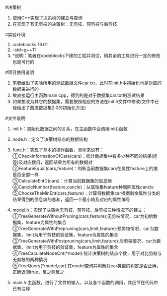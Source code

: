 ﻿#决策树
    

 1. 使用C++实现了决策树的建立与查询
 2. 在实现了有无剪枝的决策树：无剪枝、预剪枝与后剪枝


#实验环境

 1. codeblocks 16.01
 2. -std=g++11
 3. *说明：笔者在codeblocks下建的工程并测试，用其余的工具进行一定的修改也是可行的

#项目使用说明

 1. 笔者给出了实验所用的测试数据文件car.txt，此时在init.h中初始化也是对应的数据来进行的
 2. 故直接运行主函数main.cpp，得到的是对于数据集car.txt的测试结果
 3. 如果想改为其它的数据集，需要按照相应的方法在init.h文件中修改(文件中已经给出了西瓜数据集2.0的初始化方法)

#文件说明

 1. init.h：初始化数据之间的关系，在主函数中会调用Init()函数
 2. node.h：定义了决策树结点的数据结构
 3. func.h：实现了基本的操作函数，具体来说有：  
        ①CheckInformationOfCars(cars)：统计数据集中有多少种不同的结果(标签)及对应数目，返回结果为所有的数据对  
        ②FeatureEqual(cars,feature)：判断当前数据集cars在属性feature上的值是否全部一样  
        ③CalculateEntD(cars)：计算当前数据集的信息熵  
        ④CancleNumber(feature,cancle)：从属性集feature种删除属性cancle  
        ⑤ChooseTheMinEnt(cars,feature)：计算将数据集car根据剩余属性分类的结果得到的信息熵的总和，返回一个最小值及对应的属性编号  
 
 4. model.h：实现了决策树无剪枝、预剪枝、后剪枝三种情况下的建立：  
        ①TreeGenerateWithoutPruning(cars,feature):无剪枝情况，car为初始数据集，feature为属性的集合  
        ②TreeGenerateWithPrepruning(cars,limit,feature):预剪枝情况，car为数据集，limit为用于剪枝的验证集，feature为属性的集合  
        ③TreeGenerateWithPostpruning(cars,limit,feature):后剪枝情况，car为数据集，limit为用于剪枝的验证集，feature为属性的集合  
        ④TreeCaculateNodeCnt(*model):统计决策树的结点个数，用于对比剪枝与无剪枝的两种情况  
        ⑤TreeQuery(*model,car):在model查询并判断对car类型的判定是否正确，正确返回true，反之则反之  
    
 5. main.h:主函数，进行了文件的输入，以及各个函数的调用，其细节在代码中已有注释  
